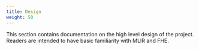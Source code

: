 ```yaml
---
title: Design
weight: 50
---
```


This section contains documentation on the high level design of the project.
Readers are intended to have basic familiarity with MLIR and FHE.
